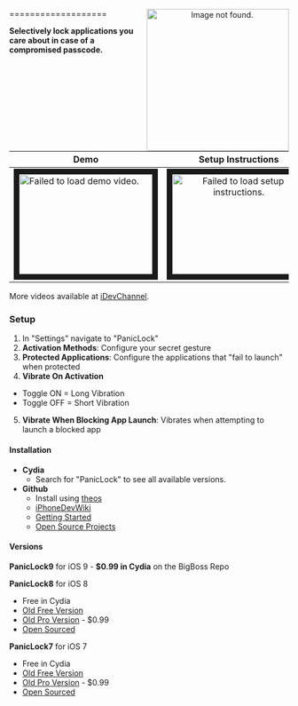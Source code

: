 <p align="center">
  <img src="https://github.com/ruslan120101/PanicLock/blob/master/images/PanicLock9.png" alt="Image not found." style="float: right;" width="256"/>
</p>
===================

**Selectively lock applications you care about in case of a compromised passcode.**

| Demo     | Setup Instructions           |
| ------------- |:-------------:|
| <a href="http://www.youtube.com/watch?feature=player_embedded&v=JYyvcY6P_I8" target="_blank"><img src="http://img.youtube.com/vi/JYyvcY6P_I8/0.jpg" alt="Failed to load demo video." width="240" height="180" border="10" /></a> | <a href="http://www.youtube.com/watch?feature=player_embedded&v=0jrsolwbXxM" target="_blank"><img src="http://img.youtube.com/vi/0jrsolwbXxM/0.jpg" alt="Failed to load setup instructions." width="240" height="180" border="10" /></a> |

More videos available at [iDevChannel](https://www.youtube.com/channel/UC2GzUE7JdXrD_HlVMg9_c6A).


### Setup
1. In "Settings" navigate to "PanicLock"
2. **Activation Methods**: Configure your secret gesture 
3. **Protected Applications**: Configure the applications that "fail to launch" when protected
4. **Vibrate On Activation**
  * Toggle ON = Long Vibration
  * Toggle OFF = Short Vibration
5. **Vibrate When Blocking App Launch**: Vibrates when attempting to launch a blocked app


#### Installation

* **Cydia**
  * Search for "PanicLock" to see all available versions.
* **Github**
  * Install using [theos](http://iphonedevwiki.net/index.php/Theos)
  * [iPhoneDevWiki](http://iphonedevwiki.net/index.php/Main_Page)
  * [Getting Started](http://iphonedevwiki.net/index.php/Getting_Started)
  * [Open Source Projects](http://iphonedevwiki.net/index.php/Open_Source_Projects)


#### Versions
**PanicLock9** for iOS 9 - **$0.99 in Cydia** on the BigBoss Repo

**PanicLock8** for iOS 8
* Free in Cydia
* [Old Free Version](http://moreinfo.thebigboss.org/moreinfo/depiction.php?file=paniclockDp)
* [Old Pro Version](http://moreinfo.thebigboss.org/moreinfo/depiction.php?file=paniclockproDp) - $0.99
* [Open Sourced](https://github.com/ruslan120101/PanicLock/tree/PanicLock8)

**PanicLock7** for iOS 7
* Free in Cydia
* [Old Free Version](http://moreinfo.thebigboss.org/moreinfo/depiction.php?file=paniclockios8Dp)
* [Old Pro Version](http://moreinfo.thebigboss.org/moreinfo/depiction.php?file=paniclockproios8Dp) - $0.99
* [Open Sourced](https://github.com/ruslan120101/PanicLock/tree/PanicLock7)
